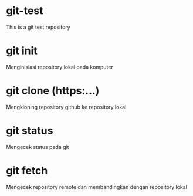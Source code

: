 # git-test
This is a git test repository

# git init
Menginisiasi repository lokal pada komputer 

# git clone (https:...)
Mengkloning repository github ke repository lokal

# git status 
Mengecek status pada git

# git fetch
Mengecek repository remote dan membandingkan dengan repository lokal
